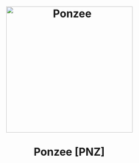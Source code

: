 <h1 align="center">
<img src="https://pbs.twimg.com/profile_images/1627504494870134788/LFLawrwT_400x400.jpg" alt="Ponzee" width="333"/>
<br/><br/>
Ponzee [PNZ]  
</h1>
<!--
**Website:** [ponzee.io](https://ponzee.io)
<br/>
**Twitter:** [twitter.com/ponzee_io](https://twitter.com/ponzee_io)
-->

